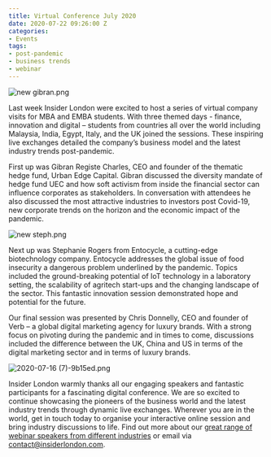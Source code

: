 ```yaml
---
title: Virtual Conference July 2020
date: 2020-07-22 09:26:00 Z
categories:
- Events
tags:
- post-pandemic
- business trends
- webinar
---
```


![new gibran.png](/uploads/new%20gibran.png)

Last week Insider London were excited to host a series of virtual company visits for MBA and EMBA students. With three themed days - finance, innovation and digital – students from countries all over the world including Malaysia, India, Egypt, Italy, and the UK joined the sessions. These inspiring live exchanges detailed the company’s business model and the latest industry trends post-pandemic. 

First up was Gibran Registe Charles, CEO and founder of the thematic hedge fund, Urban Edge Capital. Gibran discussed the diversity mandate of hedge fund UEC and how soft activism from inside the financial sector can influence corporates as stakeholders. In conversation with attendees he also discussed the most attractive industries to investors post Covid-19, new corporate trends on the horizon and the economic impact of the pandemic. 

![new steph.png](/uploads/new%20steph.png)

Next up was Stephanie Rogers from Entocycle, a cutting-edge biotechnology company. Entocycle addresses the global issue of food insecurity a dangerous problem underlined by the pandemic. Topics included the ground-breaking potential of IoT technology in a laboratory setting, the scalability of agritech start-ups and the changing landscape of the sector. This fantastic innovation session demonstrated hope and potential for the future. 

Our final session was presented by Chris Donnelly, CEO and founder of Verb – a global digital marketing agency for luxury brands. With a strong focus on pivoting during the pandemic and in times to come, discussions included the difference between the UK, China and US in terms of the digital marketing sector and in terms of luxury brands. 

![2020-07-16 (7)-9b15ed.png](/uploads/2020-07-16%20(7)-9b15ed.png)

Insider London warmly thanks all our engaging speakers and fantastic participants for a fascinating digital conference. We are so excited to continue showcasing the pioneers of the business world and the latest industry trends through dynamic live exchanges. Wherever you are in the world, get in touch today to organise your interactive online session and bring industry discussions to life. Find out more about our [great range of webinar speakers from different industries](https://www.insiderlondon.com/online-education/online-company-visits/) or email via [contact@insiderlondon.com](mailto:contact@insiderlondon.com).